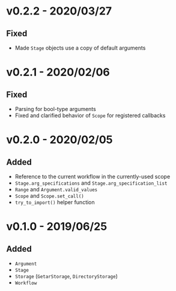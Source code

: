 # v0.2.2 - 2020/03/27

## Fixed
- Made `Stage` objects use a copy of default arguments

# v0.2.1 - 2020/02/06

## Fixed
- Parsing for bool-type arguments
- Fixed and clarified behavior of `Scope` for registered callbacks

# v0.2.0 - 2020/02/05

## Added
- Reference to the current workflow in the currently-used scope
- `Stage.arg_specifications` and `Stage.arg_specification_list`
- `Range` and `Argument.valid_values`
- `Scope` and `Scope.set_call()`
- `try_to_import()` helper function

# v0.1.0 - 2019/06/25

## Added
- `Argument`
- `Stage`
- `Storage` (`GetarStorage`, `DirectoryStorage`)
- `Workflow`
